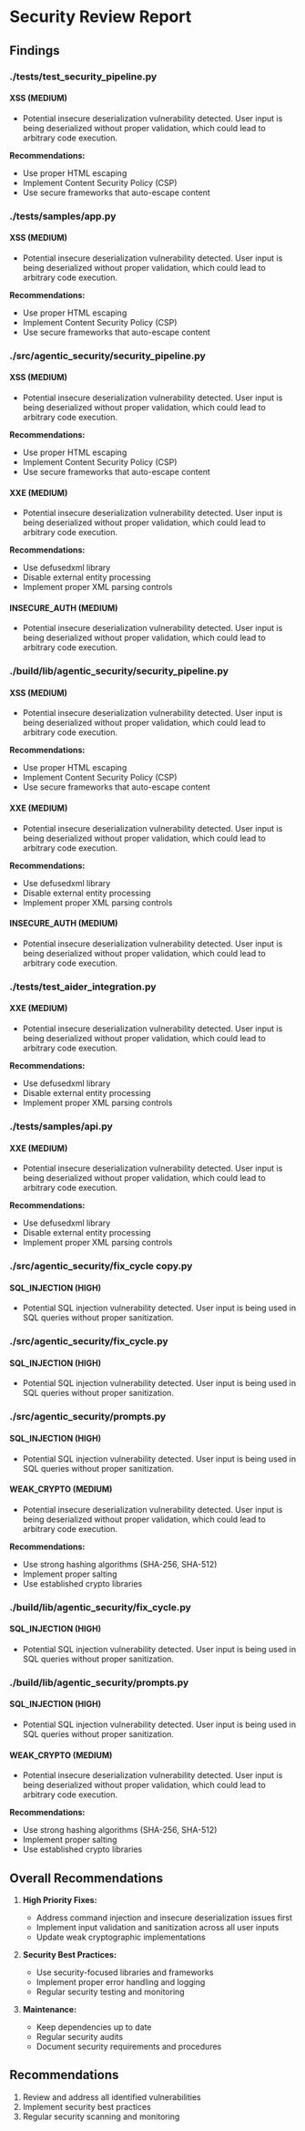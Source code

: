 # Security Review Report

## Findings

### ./tests/test_security_pipeline.py

#### XSS (MEDIUM)

- Potential insecure deserialization vulnerability detected. User input is being deserialized without proper validation, which could lead to arbitrary code execution.

**Recommendations:**
- Use proper HTML escaping
- Implement Content Security Policy (CSP)
- Use secure frameworks that auto-escape content

### ./tests/samples/app.py

#### XSS (MEDIUM)

- Potential insecure deserialization vulnerability detected. User input is being deserialized without proper validation, which could lead to arbitrary code execution.

**Recommendations:**
- Use proper HTML escaping
- Implement Content Security Policy (CSP)
- Use secure frameworks that auto-escape content

### ./src/agentic_security/security_pipeline.py

#### XSS (MEDIUM)

- Potential insecure deserialization vulnerability detected. User input is being deserialized without proper validation, which could lead to arbitrary code execution.

**Recommendations:**
- Use proper HTML escaping
- Implement Content Security Policy (CSP)
- Use secure frameworks that auto-escape content

#### XXE (MEDIUM)

- Potential insecure deserialization vulnerability detected. User input is being deserialized without proper validation, which could lead to arbitrary code execution.

**Recommendations:**
- Use defusedxml library
- Disable external entity processing
- Implement proper XML parsing controls

#### INSECURE_AUTH (MEDIUM)

- Potential insecure deserialization vulnerability detected. User input is being deserialized without proper validation, which could lead to arbitrary code execution.

### ./build/lib/agentic_security/security_pipeline.py

#### XSS (MEDIUM)

- Potential insecure deserialization vulnerability detected. User input is being deserialized without proper validation, which could lead to arbitrary code execution.

**Recommendations:**
- Use proper HTML escaping
- Implement Content Security Policy (CSP)
- Use secure frameworks that auto-escape content

#### XXE (MEDIUM)

- Potential insecure deserialization vulnerability detected. User input is being deserialized without proper validation, which could lead to arbitrary code execution.

**Recommendations:**
- Use defusedxml library
- Disable external entity processing
- Implement proper XML parsing controls

#### INSECURE_AUTH (MEDIUM)

- Potential insecure deserialization vulnerability detected. User input is being deserialized without proper validation, which could lead to arbitrary code execution.

### ./tests/test_aider_integration.py

#### XXE (MEDIUM)

- Potential insecure deserialization vulnerability detected. User input is being deserialized without proper validation, which could lead to arbitrary code execution.

**Recommendations:**
- Use defusedxml library
- Disable external entity processing
- Implement proper XML parsing controls

### ./tests/samples/api.py

#### XXE (MEDIUM)

- Potential insecure deserialization vulnerability detected. User input is being deserialized without proper validation, which could lead to arbitrary code execution.

**Recommendations:**
- Use defusedxml library
- Disable external entity processing
- Implement proper XML parsing controls

### ./src/agentic_security/fix_cycle copy.py

#### SQL_INJECTION (HIGH)

- Potential SQL injection vulnerability detected. User input is being used in SQL queries without proper sanitization.

### ./src/agentic_security/fix_cycle.py

#### SQL_INJECTION (HIGH)

- Potential SQL injection vulnerability detected. User input is being used in SQL queries without proper sanitization.

### ./src/agentic_security/prompts.py

#### SQL_INJECTION (HIGH)

- Potential SQL injection vulnerability detected. User input is being used in SQL queries without proper sanitization.

#### WEAK_CRYPTO (MEDIUM)

- Potential insecure deserialization vulnerability detected. User input is being deserialized without proper validation, which could lead to arbitrary code execution.

**Recommendations:**
- Use strong hashing algorithms (SHA-256, SHA-512)
- Implement proper salting
- Use established crypto libraries

### ./build/lib/agentic_security/fix_cycle.py

#### SQL_INJECTION (HIGH)

- Potential SQL injection vulnerability detected. User input is being used in SQL queries without proper sanitization.

### ./build/lib/agentic_security/prompts.py

#### SQL_INJECTION (HIGH)

- Potential SQL injection vulnerability detected. User input is being used in SQL queries without proper sanitization.

#### WEAK_CRYPTO (MEDIUM)

- Potential insecure deserialization vulnerability detected. User input is being deserialized without proper validation, which could lead to arbitrary code execution.

**Recommendations:**
- Use strong hashing algorithms (SHA-256, SHA-512)
- Implement proper salting
- Use established crypto libraries

## Overall Recommendations

1. **High Priority Fixes:**
   - Address command injection and insecure deserialization issues first
   - Implement input validation and sanitization across all user inputs
   - Update weak cryptographic implementations

2. **Security Best Practices:**
   - Use security-focused libraries and frameworks
   - Implement proper error handling and logging
   - Regular security testing and monitoring

3. **Maintenance:**
   - Keep dependencies up to date
   - Regular security audits
   - Document security requirements and procedures
## Recommendations

1. Review and address all identified vulnerabilities
2. Implement security best practices
3. Regular security scanning and monitoring
